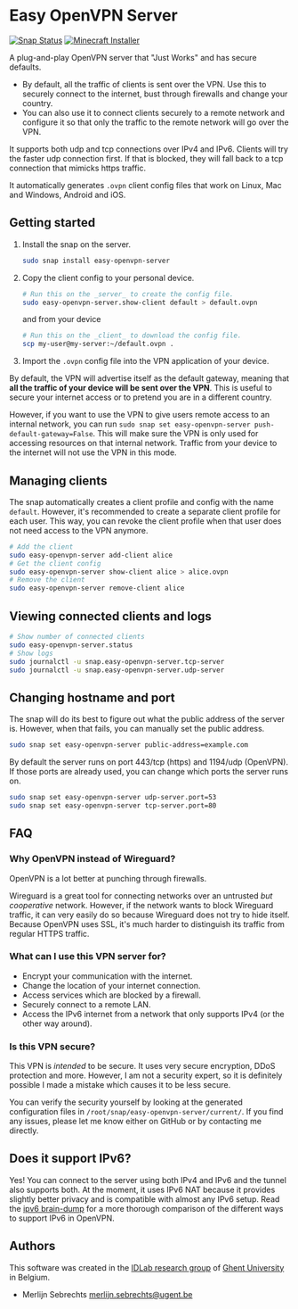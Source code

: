 # Easy OpenVPN Server

[![Snap Status](https://build.snapcraft.io/badge/IBCNServices/easy-openvpn-server.svg)](https://build.snapcraft.io/user/IBCNServices/easy-openvpn-server) [![Minecraft Installer](https://snapcraft.io/easy-openvpn-server/badge.svg)](https://snapcraft.io/easy-openvpn-server)

A plug-and-play OpenVPN server that "Just Works" and has secure defaults.

* By default, all the traffic of clients is sent over the VPN. Use this to securely connect to the internet, bust through firewalls and change your country.
* You can also use it to connect clients securely to a remote network and configure it so that only the traffic to the remote network will go over the VPN.

It supports both udp and tcp connections over IPv4 and IPv6. Clients will try the faster udp connection first. If that is blocked, they will fall back to a tcp connection that mimicks https traffic.

It automatically generates `.ovpn` client config files that work on Linux, Mac and Windows, Android and iOS.

## Getting started

1. Install the snap on the server.

   ```bash
   sudo snap install easy-openvpn-server
   ```

2. Copy the client config to your personal device.

   ```bash
   # Run this on the _server_ to create the config file.
   sudo easy-openvpn-server.show-client default > default.ovpn
   ```

   and from your device

   ```bash
   # Run this on the _client_ to download the config file.
   scp my-user@my-server:~/default.ovpn .
   ```

3. Import the `.ovpn` config file into the VPN application of your device.

By default, the VPN will advertise itself as the default gateway, meaning that **all the traffic of your device will be sent over the VPN**. This is useful to secure your internet access or to pretend you are in a different country.

However, if you want to use the VPN to give users remote access to an internal network, you can run `sudo snap set easy-openvpn-server push-default-gateway=False`. This will make sure the VPN is only used for accessing resources on that internal network. Traffic from your device to the internet will not use the VPN in this mode.

## Managing clients

The snap automatically creates a client profile and config with the name `default`. However, it's recommended to create a separate client profile for each user. This way, you can revoke the client profile when that user does not need access to the VPN anymore.

```bash
# Add the client
sudo easy-openvpn-server add-client alice
# Get the client config
sudo easy-openvpn-server show-client alice > alice.ovpn
# Remove the client
sudo easy-openvpn-server remove-client alice
```

## Viewing connected clients and logs

```bash
# Show number of connected clients
sudo easy-openvpn-server.status
# Show logs
sudo journalctl -u snap.easy-openvpn-server.tcp-server
sudo journalctl -u snap.easy-openvpn-server.udp-server
```

## Changing hostname and port

The snap will do its best to figure out what the public address of the server is. However, when that fails, you can manually set the public address.

```bash
sudo snap set easy-openvpn-server public-address=example.com
```

By default the server runs on port 443/tcp (https) and 1194/udp (OpenVPN). If those ports are already used, you can change which ports the server runs on.

```bash
sudo snap set easy-openvpn-server udp-server.port=53
sudo snap set easy-openvpn-server tcp-server.port=80
```

## FAQ

### Why OpenVPN instead of Wireguard?

OpenVPN is a lot better at punching through firewalls.

Wireguard is a great tool for connecting networks over an untrusted *but cooperative* network. However, if the network wants to block Wireguard traffic, it can very easily do so because Wireguard does not try to hide itself. Because OpenVPN uses SSL, it's much harder to distinguish its traffic from regular HTTPS traffic.

### What can I use this VPN server for?

* Encrypt your communication with the internet.
* Change the location of your internet connection.
* Access services which are blocked by a firewall.
* Securely connect to a remote LAN.
* Access the IPv6 internet from a network that only supports IPv4 (or the other way around).

### Is this VPN secure?

This VPN is _intended_ to be secure. It uses very secure encryption, DDoS protection and more. However, I am not a security expert, so it is definitely possible I made a mistake which causes it to be less secure.

You can verify the security yourself by looking at the generated configuration files in `/root/snap/easy-openvpn-server/current/`. If you find any issues, please let me know either on GitHub or by contacting me directly.

## Does it support IPv6?

Yes! You can connect to the server using both IPv4 and IPv6 and the tunnel also supports both. At the moment, it uses IPv6 NAT because it provides slightly better privacy and is compatible with almost any IPv6 setup. Read the [ipv6 brain-dump](./ipv6.md) for a more thorough comparison of the different ways to support IPv6 in OpenVPN.

## Authors

This software was created in the [IDLab research group](https://idlab.technology/) of [Ghent University](https://www.ugent.be/en) in Belgium.

* Merlijn Sebrechts <merlijn.sebrechts@ugent.be>

